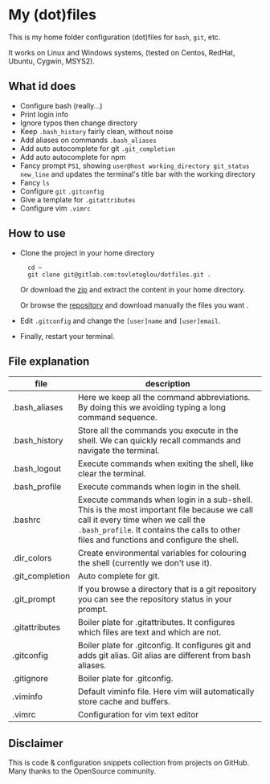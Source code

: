 # My (dot)files

This is my home folder configuration (dot)files for `bash`, `git`, etc.

It works on Linux and Windows systems, (tested on Centos, RedHat, Ubuntu, Cygwin, MSYS2).

## What id does
- Configure bash (really...)
- Print login info
- Ignore typos then change directory
- Keep `.bash_history` fairly clean, without noise
- Add aliases on commands `.bash_aliases`
- Add auto autocomplete for git `.git_completion`
- Add auto autocomplete for npm
- Fancy prompt `PS1`, showing `user@host working_directory git_status new_line` and updates the terminal's title bar with the working directory
- Fancy `ls`
- Configure `git` `.gitconfig`
- Give a template for `.gitattributes`
- Configure vim `.vimrc`

## How to use
- Clone the project in your home directory

        cd ~
        git clone git@gitlab.com:tovletoglou/dotfiles.git .

    Or download the [zip](https://gitlab.com/tovletoglou/dotfiles/repository/archive.zip?ref=master) and extract the content in your home directory.

    Or browse the [repository](https://gitlab.com/tovletoglou/dotfiles/tree/master) and download manually the files you want .

- Edit `.gitconfig` and change the `[user]name` and `[user]email`.

- Finally, restart your terminal.

## File explanation
| file            | description |
| ---             | --- |
| .bash_aliases   | Here we keep all the command abbreviations. By doing this we avoiding typing a long command sequence. |
| .bash_history   | Store all the commands you execute in the shell. We can quickly recall commands and navigate the terminal. |
| .bash_logout    | Execute commands when exiting the shell, like clear the terminal. |
| .bash_profile   | Execute commands when login in the shell. |
| .bashrc         | Execute commands when login in a sub-shell. This is the most important file because we call call it every time when we call the `.bash_profile`. It contains the calls to other files and functions and configure the shell. |
| .dir_colors     | Create environmental variables for colouring the shell (currently we don't use it). |
| .git_completion | Auto complete for git. |
| .git_prompt     | If you browse a directory that is a git repository you can see the repository status in your prompt. |
| .gitattributes  | Boiler plate for .gitattributes. It configures which files are text and which are not. |
| .gitconfig      | Boiler plate for .gitconfig. It configures git and adds git alias. Git alias are different from bash aliases. |
| .gitignore      | Boiler plate for .gitconfig. |
| .viminfo        | Default viminfo file. Here vim will automatically store cache and buffers. |
| .vimrc          | Configuration for vim text editor |

## Disclaimer
This is code & configuration snippets collection from projects on GitHub. Many thanks to the OpenSource community.
